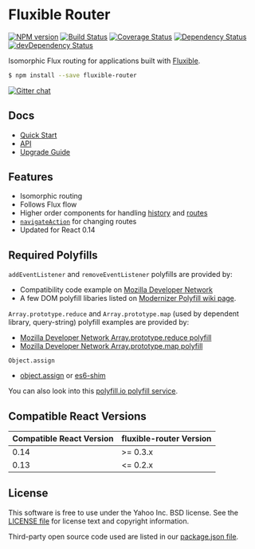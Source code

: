 # Fluxible Router

[![NPM version](https://badge.fury.io/js/fluxible-router.svg)](http://badge.fury.io/js/fluxible-router)
[![Build Status](https://img.shields.io/travis/yahoo/fluxible-router.svg)](https://travis-ci.org/yahoo/fluxible-router)
[![Coverage Status](https://img.shields.io/coveralls/yahoo/fluxible-router.svg)](https://coveralls.io/r/yahoo/fluxible-router?branch=master)
[![Dependency Status](https://img.shields.io/david/yahoo/fluxible-router.svg)](https://david-dm.org/yahoo/fluxible-router)
[![devDependency Status](https://img.shields.io/david/dev/yahoo/fluxible-router.svg)](https://david-dm.org/yahoo/fluxible-router#info=devDependencies)

Isomorphic Flux routing for applications built with [Fluxible](https://github.com/yahoo/fluxible).

```bash
$ npm install --save fluxible-router
```

[![Gitter chat](https://badges.gitter.im/gitterHQ/gitter.png)](https://gitter.im/yahoo/fluxible)

## Docs

 * [Quick Start](https://github.com/yahoo/fluxible-router/blob/master/docs/quick-start.md)
 * [API](https://github.com/yahoo/fluxible-router/blob/master/docs/api/README.md)
 * [Upgrade Guide](https://github.com/yahoo/fluxible-router/blob/master/UPGRADE.md)

## Features

 * Isomorphic routing
 * Follows Flux flow
 * Higher order components for handling [history](https://github.com/yahoo/fluxible-router/blob/master/docs/api/handleHistory.md) and [routes](https://github.com/yahoo/fluxible-router/blob/master/docs/api/handleRoute.md)
 * [`navigateAction`](https://github.com/yahoo/fluxible-router/blob/master/docs/api/navigateAction.md) for changing routes
 * Updated for React 0.14

## Required Polyfills

`addEventListener` and `removeEventListener` polyfills are provided by:

* Compatibility code example on [Mozilla Developer Network](https://developer.mozilla.org/en-US/docs/Web/API/EventTarget.addEventListener)
* A few DOM polyfill libaries listed on [Modernizer Polyfill wiki page](https://github.com/Modernizr/Modernizr/wiki/HTML5-Cross-Browser-Polyfills#dom).

`Array.prototype.reduce` and `Array.prototype.map` (used by dependent library, query-string) polyfill examples are provided by:

* [Mozilla Developer Network Array.prototype.reduce polyfill](https://developer.mozilla.org/en-US/docs/Web/JavaScript/Reference/Global_Objects/Array/Reduce#Polyfill)
* [Mozilla Developer Network Array.prototype.map polyfill](https://developer.mozilla.org/en-US/docs/Web/JavaScript/Reference/Global_Objects/Array/map#Polyfill)

`Object.assign`

 * [object.assign](https://www.npmjs.com/package/object.assign) or [es6-shim](https://github.com/paulmillr/es6-shim)

You can also look into this [polyfill.io polyfill service](https://cdn.polyfill.io/v1/).

## Compatible React Versions

| Compatible React Version | fluxible-router Version |
|--------------------------|-------------------------------|
| 0.14 | >= 0.3.x |
| 0.13 | <= 0.2.x |

## License
This software is free to use under the Yahoo Inc. BSD license.
See the [LICENSE file][] for license text and copyright information.

[LICENSE file]: https://github.com/yahoo/fluxible-router/blob/master/LICENSE.md

Third-party open source code used are listed in our [package.json file]( https://github.com/yahoo/fluxible-router/blob/master/package.json).
